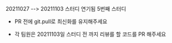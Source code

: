 20211027 --> 20211103 스터디 연기됨
5번째 스터디

- PR 전에 git.pull로 최신화를 유지해주세요

- 각 팀원은 20211103일 스터디 전 까지 리뷰를 할 코드를 PR 해주세요
